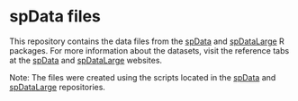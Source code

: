 # spData files

This repository contains the data files from the [spData](https://github.com/Nowosad/spData) and [spDataLarge](https://github.com/Nowosad/spDataLarge) R packages.
For more information about the datasets, visit the reference tabs at the [spData](https://jakubnowosad.com/spData/reference/index.html) and [spDataLarge](https://jakubnowosad.com/spDataLarge/reference/index.html) websites.

Note: The files were created using the scripts located in the [spData](https://github.com/Nowosad/spData/blob/master/data-raw/save_externally.R) and [spDataLarge](https://github.com/Nowosad/spDataLarge/blob/master/data-raw/save_externally.R) repositories.
